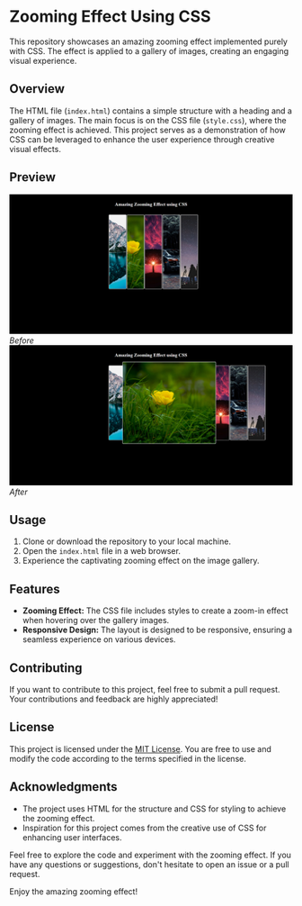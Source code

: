 # Zooming Effect Using CSS

This repository showcases an amazing zooming effect implemented purely with CSS. The effect is applied to a gallery of images, creating an engaging visual experience.

## Overview

The HTML file (`index.html`) contains a simple structure with a heading and a gallery of images. The main focus is on the CSS file (`style.css`), where the zooming effect is achieved. This project serves as a demonstration of how CSS can be leveraged to enhance the user experience through creative visual effects.

## Preview

![Zooming Effect](./images/preview-before.png)
*Before*
![Alt text](./images/preview-after.png)
*After*

## Usage

1. Clone or download the repository to your local machine.
2. Open the `index.html` file in a web browser.
3. Experience the captivating zooming effect on the image gallery.

## Features

- **Zooming Effect:** The CSS file includes styles to create a zoom-in effect when hovering over the gallery images.
- **Responsive Design:** The layout is designed to be responsive, ensuring a seamless experience on various devices.

## Contributing

If you want to contribute to this project, feel free to submit a pull request. Your contributions and feedback are highly appreciated!

## License

This project is licensed under the [MIT License](LICENSE). You are free to use and modify the code according to the terms specified in the license.

## Acknowledgments

- The project uses HTML for the structure and CSS for styling to achieve the zooming effect.
- Inspiration for this project comes from the creative use of CSS for enhancing user interfaces.

Feel free to explore the code and experiment with the zooming effect. If you have any questions or suggestions, don't hesitate to open an issue or a pull request.

Enjoy the amazing zooming effect!
